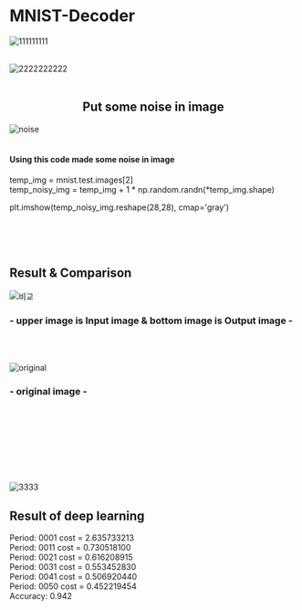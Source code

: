# MNIST-Decoder

![111111111](https://user-images.githubusercontent.com/49590432/59329493-f845a480-8d29-11e9-965e-43d61e062811.PNG)<br><br>


![2222222222](https://user-images.githubusercontent.com/49590432/59329497-fa0f6800-8d29-11e9-8519-80875f0d619b.PNG)<br><br>


<h2><center>Put some noise in image</center></h2>

![noise](https://user-images.githubusercontent.com/49590432/59329513-0398d000-8d2a-11e9-8391-4f412df71cc5.png)<br><br>
<p>
  <h4> Using this code made some noise in image</h4> 
  
temp_img = mnist.test.images[2]<br>
temp_noisy_img = temp_img + 1 * np.random.randn(*temp_img.shape)<br>

plt.imshow(temp_noisy_img.reshape(28,28), cmap='gray')<br>
</p>
<br><br><br>
<h2>Result & Comparison</h2>

![비교](https://user-images.githubusercontent.com/49590432/59348927-5fc41a00-8d53-11e9-882f-80649adf4427.png)

<h3> - upper image is Input image & bottom image is Output image - </h3>

<br><br>

![original](https://user-images.githubusercontent.com/49590432/59329521-08f61a80-8d2a-11e9-9e58-bdebab86f5f4.png)

<h3> - original image -</h3>

<br><br><br><br><br><br><br>


![3333](https://user-images.githubusercontent.com/49590432/59332729-e10ab500-8d31-11e9-9250-5c6401fc2642.PNG)


<h2>Result of deep learning</h2>
Period: 0001 cost = 2.635733213<br>
Period: 0011 cost = 0.730518100<br>
Period: 0021 cost = 0.616208915<br>
Period: 0031 cost = 0.553452830<br>
Period: 0041 cost = 0.506920440<br>
Period: 0050 cost = 0.452219454<br>
Accuracy: 0.942
